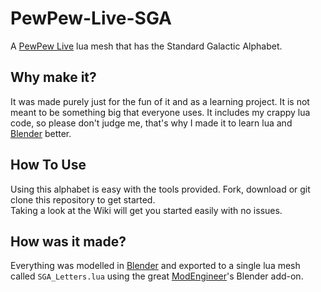 # PewPew-Live-SGA
A [PewPew Live](https://pewpew.live/) lua mesh that has the Standard Galactic Alphabet. 

## Why make it?
It was made purely just for the fun of it and as a learning project. It is not meant to be something big that everyone uses. It includes my crappy lua code, so please don't judge me, that's why I made it to learn lua and [Blender](https://www.blender.org/) better.

## How To Use
Using this alphabet is easy with the tools provided. Fork, download or git clone this repository to get started.\
Taking a look at the Wiki will get you started easily with no issues.

## How was it made?
Everything was modelled in [Blender](https://www.blender.org/) and exported to a single lua mesh called `SGA_Letters.lua` using the great [ModEngineer](https://github.com/ModEngineer)'s Blender add-on.
